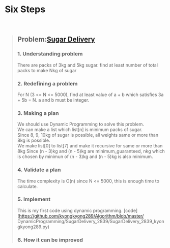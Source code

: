 # Six Steps
<br />

> ## Problem:[Sugar Delivery](https://www.acmicpc.net/problem/2839)
>
> ### 1. Understanding problem
> There are packs of 3kg and 5kg sugar. find at least number of total packs to make Nkg of sugar
> ### 2. Redefining a problem
> For N (3 <= N <= 5000), find at least value of a + b which satisfies 3a + 5b = N. a and b must be integer.
> ### 3. Making a plan
> We should use Dynamic Programming to solve this problem.  
> We can make a list which list[n] is minimum packs of sugar.  
> Since 8, 9, 10kg of sugar is possible, all weights same or more than 8kg is possible.  
> We make list[0] to list[7] and make it recursive for same or more than 8kg
> Since (n - 3)kg and (n - 5)kg are minimum_guaranteed, nkg which is chosen by minimun of (n - 3)kg and (n - 5)kg is also minimum.
> ### 4. Validate a plan
> The time complexity is O(n) since N <= 5000, this is enough time to calculate.
> ### 5. Implement
> This is my first code using dynamic programming.
> [code](https://github.com/kyongkyong289/Algorithm/blob/master/
> DynamicProgramming/SugarDelivery_2839/SugarDelivery_2839_kyongkyong289.py)
> ### 6. How it can be improved
>
>
>
